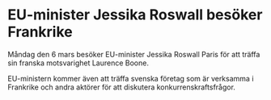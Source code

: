 # EU-minister Jessika Roswall besöker Frankrike

Måndag den 6 mars besöker EU-minister Jessika Roswall Paris för att träffa sin franska motsvarighet Laurence Boone.

EU-ministern kommer även att träffa svenska företag som är verksamma i Frankrike och andra aktörer för att diskutera konkurrenskraftsfrågor.

